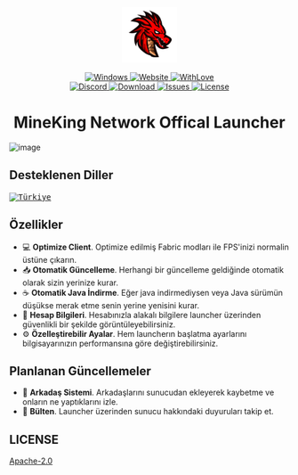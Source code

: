 <p align="center">
  <a href="https://xmcl.app" target="_blank">
    <img alt="Logo" width="100" src="https://raw.githubusercontent.com/MineKing-Development/MineKing-Launcher/refs/heads/main/assets/logo.png">
  </a>
</p>

<p align="center">
  <a href="https://github.com/MineKing-Development/MineKing-Launcher" style="max-height: 5;">
    <img src="https://img.shields.io/badge/Windows-0078D6?style=for-the-badge&logo=windows&logoColor=white" width="80" alt="Windows">
  </a>
  <a href="https://mineking.net">
    <img src="https://img.shields.io/badge/website-000000?style=for-the-badge&logo=About.me&logoColor=white" width="90" alt="Website">
  </a>
  <a href="https://aronshire.dev">
    <img src="http://ForTheBadge.com/images/badges/built-with-love.svg" width="100" alt="WithLove">
  </a>
  <br>
  <a href="https://mineking.net/discord">
    <img src="https://discord.com/api/guilds/791656707930849311/widget.png" alt="Discord">
  </a>
  <a href="https://github.com/MineKing-Development/MineKing-Launcher/releases">
    <img src="https://img.shields.io/github/downloads/MineKing-Development/MineKing-Launcher/total.svg" alt="Download">
  </a>
  <a href="https://github.com/MineKing-Development/MineKing-Launcher/issues">
    <img src="https://img.shields.io/github/issues/MineKing-Development/MineKing-Launcher.svg" alt="Issues">
  </a>
  <a href="https://github.com/MineKing-Development/MineKing-Launcher/">
    <img src="https://img.shields.io/github/license/MineKing-Development/MineKing-Launcher.svg" alt="License">
  </a>
</p>


<h1 align="center">MineKing Network Offical Launcher</h1>

![image](https://github.com/user-attachments/assets/d0b50311-27ae-4c67-85d4-a8ac94f7d322)

## Desteklenen Diller
<kbd>[<img title="Türkiye" alt="Türkiye" src="https://upload.wikimedia.org/wikipedia/commons/b/b4/Flag_of_Turkey.svg" width="22">](/README.md)</kbd>

## Özellikler
- 💻 **Optimize Client**. Optimize edilmiş Fabric modları ile FPS'inizi normalin üstüne çıkarın.
- 📥 **Otomatik Güncelleme**. Herhangi bir güncelleme geldiğinde otomatik olarak sizin yerinize kurar.
- ☕ **Otomatik Java İndirme**. Eğer java indirmediysen veya Java sürümün düşükse merak etme senin yerine yenisini kurar.
- 📂 **Hesap Bilgileri**. Hesabınızla alakalı bilgilere launcher üzerinden güvenlikli bir şekilde görüntüleyebilirsiniz.
- ⚙️ **Özelleştirebilir Ayalar**. Hem launcherın başlatma ayarlarını bilgisayarınızın performansına göre değiştirebilirsiniz.

## Planlanan Güncellemeler
- 👥 **Arkadaş Sistemi**. Arkadaşlarını sunucudan ekleyerek kaybetme ve onların ne yaptıklarını izle.
- 📰 **Bülten**. Launcher üzerinden sunucu hakkındaki duyuruları takip et.

## LICENSE
[Apache-2.0](LICENSE)

